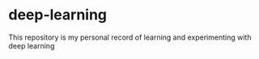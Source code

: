 # deep-learning
This repository is my personal record of learning and experimenting with deep learning
